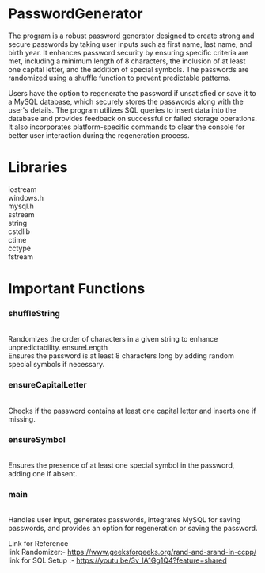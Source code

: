 # PasswordGenerator
The program is a robust password generator designed to create strong and secure passwords by taking user inputs such as first name, last name, and birth year. It enhances password security by ensuring specific criteria are met, including a minimum length of 8 characters, the inclusion of at least one capital letter, and the addition of special symbols. The passwords are randomized using a shuffle function to prevent predictable patterns.<br>

Users have the option to regenerate the password if unsatisfied or save it to a MySQL database, which securely stores the passwords along with the user's details. The program utilizes SQL queries to insert data into the database and provides feedback on successful or failed storage operations. It also incorporates platform-specific commands to clear the console for better user interaction during the regeneration process.<br>
# Libraries
iostream<br>
windows.h<br>
mysql.h<br>
sstream<br>
string<br>
cstdlib<br>
ctime<br>
cctype<br>
fstream<br>
# Important Functions
  <h3>shuffleString</h3><br>
      Randomizes the order of characters in a given string to enhance unpredictability.
      ensureLength<br>
      Ensures the password is at least 8 characters long by adding random special symbols if necessary.<br>
      
  <h3>ensureCapitalLetter</h3><br>
      Checks if the password contains at least one capital letter and inserts one if missing.<br>
      
  <h3>ensureSymbol</h3><br>
      Ensures the presence of at least one special symbol in the password, adding one if absent.<br>

  <h3>main</h3><br>
      Handles user input, generates passwords, integrates MySQL for saving passwords, and provides an option for regeneration or saving the password.<br>

Link for Reference<br>
link Randomizer:- https://www.geeksforgeeks.org/rand-and-srand-in-ccpp/    <br>
link for SQL Setup :- https://youtu.be/3v_lA1Gg1Q4?feature=shared      <br>
